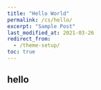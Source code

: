 ```yaml
---
title: "Hello World"
permalink: /cs/hello/
excerpt: "Sample Post"
last_modified_at: 2021-03-26
redirect_from:
  - /theme-setup/
toc: true
---
```


## hello

